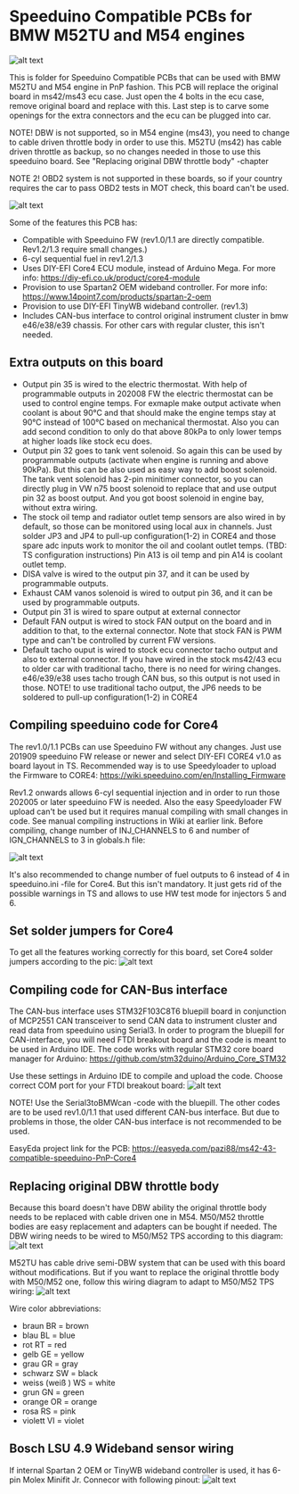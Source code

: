 # Speeduino Compatible PCBs for BMW M52TU and M54 engines
![alt text](https://github.com/pazi88/Speeduino-M5x-PCBs/blob/master/m52tu,%20m54%20PnP/Pics/rev12.jpg?raw=true)

This is folder for Speeduino Compatible PCBs that can be used with BMW M52TU and M54 engine in PnP fashion. This PCB will replace the
original board in ms42/ms43 ecu case. Just open the 4 bolts in the ecu case, remove original board and replace with this. Last step is
to carve some openings for the extra connectors and the ecu can be plugged into car.

NOTE! DBW is not supported, so in M54 engine (ms43), you need to change to cable driven throttle body in order to use this.
M52TU (ms42) has cable driven throttle as backup, so no changes needed in those to use this speeduino board. See "Replacing original DBW throttle body" -chapter

NOTE 2! OBD2 system is not supported in these boards, so if your country requires the car to pass OBD2 tests in MOT check, this board can't be used.

![alt text](https://github.com/pazi88/Speeduino-M5x-PCBs/blob/master/m52tu,%20m54%20PnP/Pics/withcase.jpg?raw=true)

Some of the features this PCB has:
- Compatible with Speeduino FW (rev1.0/1.1 are directly compatible. Rev1.2/1.3 require small changes.)
- 6-cyl sequential fuel in rev1.2/1.3
- Uses DIY-EFI Core4 ECU module, instead of Arduino Mega. For more info: https://diy-efi.co.uk/product/core4-module
- Provision to use Spartan2 OEM wideband controller. For more info: https://www.14point7.com/products/spartan-2-oem
- Provision to use DIY-EFI TinyWB wideband controller. (rev1.3)
- Includes CAN-bus interface to control original instrument cluster in bmw e46/e38/e39 chassis. For other cars with regular cluster, this isn't needed.

## Extra outputs on this board

- Output pin 35 is wired to the electric thermostat. With help of programmable outputs in 202008 FW the electric thermostat can be used to control engine temps.
  For exmaple make output activate when coolant is about 90°C and that should make the engine temps stay at 90°C instead of 100°C based on mechanical thermostat.
  Also you can add second condition to only do that above 80kPa to only lower temps at higher loads like stock ecu does.
- Output pin 32 goes to tank vent solenoid. So again this can be used by programmable outputs (activate when engine is running and above 90kPa). But this can
  be also used as easy way to add boost solenoid. The tank vent solenoid has 2-pin minitimer connector, so you can directly plug in VW n75 boost solenoid to
  replace that and use output pin 32 as boost output. And you got boost solenoid in engine bay, without extra wiring.
- The stock oil temp and radiator outlet temp sensors are also wired in by default, so those can be monitored using local aux in channels. Just solder JP3 and JP4
  to pull-up configuration(1-2) in CORE4 and those spare adc inputs work to monitor the oil and coolant outlet temps. (TBD: TS configuration instructions)
  Pin A13 is oil temp and pin A14 is coolant outlet temp.
- DISA valve is wired to the output pin 37, and it can be used by programmable outputs.
- Exhaust CAM vanos solenoid is wired to output pin 36, and it can be used by programmable outputs.
- Output pin 31 is wired to spare output at external connector
- Default FAN output is wired to stock FAN output on the board and in addition to that, to the external connector. Note that stock FAN is PWM type and can't be
  controlled by current FW versions.
- Default tacho ouput is wired to stock ecu connector tacho output and also to external connector. If you have wired in the stock ms42/43 ecu to older car with
  traditional tacho, there is no need for wiring changes. e46/e39/e38 uses tacho trough CAN bus, so this output is not used in those. 
  NOTE! to use traditional tacho output, the JP6 needs to be soldered to pull-up configuration(1-2) in CORE4

## Compiling speeduino code for Core4

The rev1.0/1.1 PCBs can use Speeduino FW without any changes. Just use 201909 speeduino FW release or newer and select DIY-EFI CORE4 v1.0 as board layout in TS.
Recommended way is to use Speedyloader to upload the Firmware to CORE4: https://wiki.speeduino.com/en/Installing_Firmware 

Rev1.2 onwards allows 6-cyl sequential injection and in order to run those 202005 or later speeduino FW is needed. Also the easy Speedyloader 
FW upload can't be used but it requires manual compiling with small changes in code. See manual compiling instructions in Wiki at earlier link. 
Before compiling, change number of INJ_CHANNELS to 6 and number of IGN_CHANNELS to 3 in globals.h file:

![alt text](https://pazi88.kuvat.fi/kuvat/Projektikuvat/Random%20projektit/speeduino/Settings.png?img=smaller)

It's also recommended to change number of fuel outputs to 6 instead of 4 in speeduino.ini -file for Core4. But this isn't mandatory. It just gets rid of the possible
warnings in TS and allows to use HW test mode for injectors 5 and 6.

## Set solder jumpers for Core4

To get all the features working correctly for this board, set Core4 solder jumpers according to the pic:
![alt text](https://pazi88.kuvat.fi/kuvat/Projektikuvat/Random%20projektit/speeduino/jumpers.jpg?img=smaller)

## Compiling code for CAN-Bus interface

The CAN-bus interface uses STM32F103C8T6 bluepill board in conjunction of MCP2551 CAN transceiver to send CAN data to instrument cluster and read
data from speeduino using Serial3. In order to program the bluepill for CAN-interface, you will need FTDI breakout board and the code is meant to be 
used in Arduino IDE. The code works with regular STM32 core board manager for Arduino: https://github.com/stm32duino/Arduino_Core_STM32

Use these settings in Arduino IDE to compile and upload the code. Choose correct COM port for your FTDI breakout board:
![alt text](https://raw.githubusercontent.com/pazi88/8Ch-EGT/master/Arduino%20IDE%20settings.png)

NOTE! Use the Serial3toBMWcan -code with the bluepill. The other codes are to be used rev1.0/1.1 that used different CAN-bus interface. But
due to problems in those, the older CAN-bus interface is not recommended to be used.


EasyEda project link for the PCB: https://easyeda.com/pazi88/ms42-43-compatible-speeduino-PnP-Core4

## Replacing original DBW throttle body

Because this board doesn't have DBW ability the original throttle body needs to be replaced with cable driven one in M54. M50/M52 throttle bodies
are easy replacement and adapters can be bought if needed. The DBW wiring needs to be wired to M50/M52 TPS according to this diagram:
![alt text](https://github.com/pazi88/Speeduino-M5x-PCBs/blob/master/m52tu,%20m54%20PnP/Pics/M54-M50TPS.png?raw=true)

M52TU has cable drive semi-DBW system that can be used with this board without modifications. But if you want to replace the original throttle body
with M50/M52 one, follow this wiring diagram to adapt to M50/M52 TPS wiring:
![alt text](https://github.com/pazi88/Speeduino-M5x-PCBs/blob/master/m52tu,%20m54%20PnP/Pics/M52TU-M50TPS.png?raw=true)

Wire color abbreviations:
- braun BR = brown
- blau BL = blue
- rot RT = red
- gelb GE = yellow
- grau GR = gray
- schwarz SW = black
- weiss (weiß ) WS = white
- grun GN = green
- orange OR = orange
- rosa RS = pink
- violett VI = violet

## Bosch LSU 4.9 Wideband sensor wiring

If internal Spartan 2 OEM or TinyWB wideband controller is used, it has 6-pin Molex Minifit Jr. Connecor with following pinout:
![alt text](https://github.com/pazi88/Speeduino-M5x-PCBs/blob/master/m52tu,%20m54%20PnP/Pics/LSU49_connector.png?raw=true)
